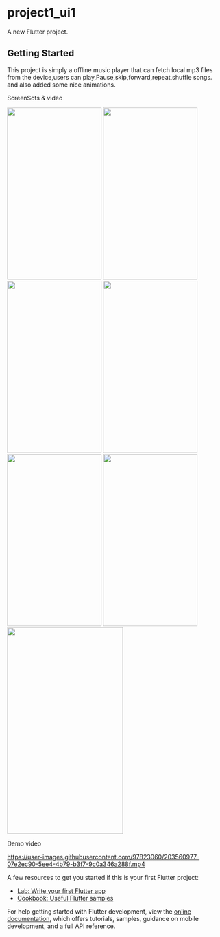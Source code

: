 # project1_ui1

A new Flutter project.

## Getting Started

This project is simply a offline music player that can fetch local mp3 files from the device,users can  play,Pause,skip,forward,repeat,shuffle songs.                        
and also added some nice animations.

ScreenSots & video



<!-- ![Screenshot_20221115-220641](https://user-images.githubusercontent.com/97823060/203565330-cd59a9ba-446d-4df2-bcb8-34fb3f834aad.png)
<img src="https://user-images.githubusercontent.com/97823060/203565330-cd59a9ba-446d-4df2-bcb8-34fb3f834aad.png" width="48" height="50" align="center"> -->

<img src="https://user-images.githubusercontent.com/97823060/203565330-cd59a9ba-446d-4df2-bcb8-34fb3f834aad.png" width="220" height="400">

<img src="https://user-images.githubusercontent.com/97823060/203565334-9be92bf7-0c3b-483f-af85-0614f55844f0.png" width="220" height="400">

<img src="https://user-images.githubusercontent.com/97823060/203565341-8ca48448-e29d-4e11-a9fb-675233f4f4f0.png" width="220" height="400">

<img src="https://user-images.githubusercontent.com/97823060/203565348-844cebe7-f2d5-481a-b39d-22efe9d6c11d.png" width="220" height="400">

<img src="https://user-images.githubusercontent.com/97823060/203565359-9d725273-a9e2-4ca1-ad7f-d27d9058dd48.png" width="220" height="400">

<img src="https://user-images.githubusercontent.com/97823060/203565373-7db3aa23-a8c7-49d8-927c-2c735e66e7b4.png" width="220" height="400">

<td><img src="https://user-images.githubusercontent.com/97823060/203565373-7db3aa23-a8c7-49d8-927c-2c735e66e7b4.png" width=270 height=480></td>

<!-- ![Screenshot_20221115-220648](https://user-images.githubusercontent.com/97823060/203565334-9be92bf7-0c3b-483f-af85-0614f55844f0.png) -->

<!-- ![Screenshot_20221115-220657](https://user-images.githubusercontent.com/97823060/203565341-8ca48448-e29d-4e11-a9fb-675233f4f4f0.png) -->

<!-- ![Screenshot_20221115-220704](https://user-images.githubusercontent.com/97823060/203565348-844cebe7-f2d5-481a-b39d-22efe9d6c11d.png) -->

<!-- ![Screenshot_20221115-220707](https://user-images.githubusercontent.com/97823060/203565359-9d725273-a9e2-4ca1-ad7f-d27d9058dd48.png) -->

<!-- ![Screenshot_20221115-220725](https://user-images.githubusercontent.com/97823060/203565364-05a52929-5fd2-4652-b63d-03ca7e8bd79a.png) -->

<!-- ![Screenshot_20221115-220843](https://user-images.githubusercontent.com/97823060/203565373-7db3aa23-a8c7-49d8-927c-2c735e66e7b4.png) -->

Demo video

https://user-images.githubusercontent.com/97823060/203560977-07e2ec90-5ee4-4b79-b3f7-9c0a346a288f.mp4

A few resources to get you started if this is your first Flutter project:

- [Lab: Write your first Flutter app](https://docs.flutter.dev/get-started/codelab)
- [Cookbook: Useful Flutter samples](https://docs.flutter.dev/cookbook)

For help getting started with Flutter development, view the
[online documentation](https://docs.flutter.dev/), which offers tutorials,
samples, guidance on mobile development, and a full API reference.
